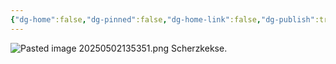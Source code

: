 ```yaml
---
{"dg-home":false,"dg-pinned":false,"dg-home-link":false,"dg-publish":true,"tags":["dgblip"],"created-date":"2023-12-17T00:00:00","updated-date":"2025-05-02T13:53:54","disabled rules":["yaml-title","yaml-title-alias","file-name-heading"],"title":"philipp on Threads @ 2023-12-17","dg-path":"blips/202505021349725.md","permalink":"/blips/202505021349725/","dgPassFrontmatter":true}
---
```



![Pasted image 20250502135351.png](/img/user/attachments/Pasted%20image%2020250502135351.png)
Scherzkekse.



